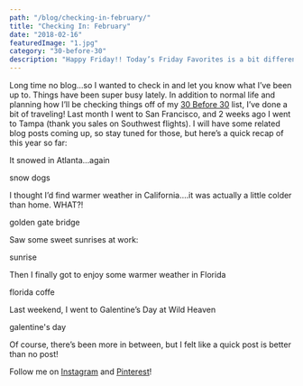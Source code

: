 ```yaml
---
path: "/blog/checking-in-february/"
title: "Checking In: February"
date: "2018-02-16"
featuredImage: "1.jpg"
category: "30-before-30"
description: "Happy Friday!! Today’s Friday Favorites is a bit different because yesterday marked 6 months into my 30 Before 30 challenge! Here’s an update on how it’s going!"
---
```


Long time no blog…so I wanted to check in and let you know what I’ve been up to. Things have been super busy lately. In addition to normal life and planning how I’ll be checking things off of my [30 Before 30](https://kaleighscruggs.com/blog/30-before-30/) list, I’ve done a bit of traveling! Last month I went to San Francisco, and 2 weeks ago I went to Tampa (thank you sales on Southwest flights). I will have some related blog posts coming up, so stay tuned for those, but here’s a quick recap of this year so far:

It snowed in Atlanta…again

snow dogs

I thought I’d find warmer weather in California….it was actually a little colder than home. WHAT?!

golden gate bridge

Saw some sweet sunrises at work:

sunrise

Then I finally got to enjoy some warmer weather in Florida

florida coffe

Last weekend, I went to Galentine’s Day at Wild Heaven

galentine's day

Of course, there’s been more in between, but I felt like a quick post is better than no post!

Follow me on [Instagram](https://www.instagram.com/klgh.js/) and [Pinterest](https://www.pinterest.com/klghshaun/)!
